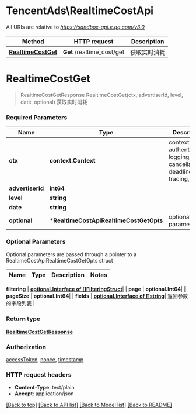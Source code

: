 # TencentAds\RealtimeCostApi

All URIs are relative to *https://sandbox-api.e.qq.com/v3.0*

Method | HTTP request | Description
------------- | ------------- | -------------
[**RealtimeCostGet**](RealtimeCostApi.md#RealtimeCostGet) | **Get** /realtime_cost/get | 获取实时消耗


# **RealtimeCostGet**
> RealtimeCostGetResponse RealtimeCostGet(ctx, advertiserId, level, date, optional)
获取实时消耗

### Required Parameters

Name | Type | Description  | Notes
------------- | ------------- | ------------- | -------------
 **ctx** | **context.Context** | context for authentication, logging, cancellation, deadlines, tracing, etc.
  **advertiserId** | **int64**|  | 
  **level** | **string**|  | 
  **date** | **string**|  | 
 **optional** | ***RealtimeCostApiRealtimeCostGetOpts** | optional parameters | nil if no parameters

### Optional Parameters
Optional parameters are passed through a pointer to a RealtimeCostApiRealtimeCostGetOpts struct

Name | Type | Description  | Notes
------------- | ------------- | ------------- | -------------



 **filtering** | [**optional.Interface of []FilteringStruct**](FilteringStruct.md)|  | 
 **page** | **optional.Int64**|  | 
 **pageSize** | **optional.Int64**|  | 
 **fields** | [**optional.Interface of []string**](string.md)| 返回参数的字段列表 | 

### Return type

[**RealtimeCostGetResponse**](RealtimeCostGetResponse.md)

### Authorization

[accessToken](../README.md#accessToken), [nonce](../README.md#nonce), [timestamp](../README.md#timestamp)

### HTTP request headers

 - **Content-Type**: text/plain
 - **Accept**: application/json

[[Back to top]](#) [[Back to API list]](../README.md#documentation-for-api-endpoints) [[Back to Model list]](../README.md#documentation-for-models) [[Back to README]](../README.md)

